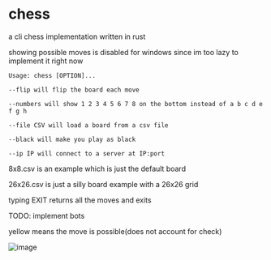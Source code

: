# chess
a cli chess implementation written in rust

showing possible moves is disabled for windows since im too lazy to implement it right now

```
Usage: chess [OPTION]...

--flip will flip the board each move

--numbers will show 1 2 3 4 5 6 7 8 on the bottom instead of a b c d e f g h

--file CSV will load a board from a csv file

--black will make you play as black

--ip IP will connect to a server at IP:port
```

8x8.csv is an example which is just the default board

26x26.csv is just a silly board example with a 26x26 grid

typing EXIT returns all the moves and exits

TODO: implement bots

yellow means the move is possible(does not account for check)

![image](https://user-images.githubusercontent.com/55570525/232214521-d48c291b-6c96-4500-8800-fcf34d1756e8.png)
